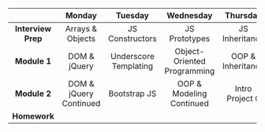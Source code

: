|  | Monday | Tuesday | Wednesday | Thursday | Friday |
| :----------: | :----------: | :----------: | :----------: | :----------: | :----------: |
| **Interview Prep** | Arrays & Objects | JS Constructors | JS Prototypes | JS Inheritance |  |
| **Module 1** | DOM & jQuery | Underscore Templating | Object-Oriented Programming | OOP & Inheritance |  |
| **Module 2** | DOM & jQuery Continued | Bootstrap JS | OOP & Modeling Continued | Intro Project 0 |  |
| **Homework** |  |  |  |  |  |
